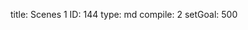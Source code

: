 title:          Scenes 1
ID:             144
type:           md
compile:        2
setGoal:        500


